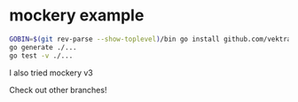 # mockery example

```bash
GOBIN=$(git rev-parse --show-toplevel)/bin go install github.com/vektra/mockery/v2@v2.38.0
go generate ./...
go test -v ./...
```

I also tried mockery v3

Check out other branches!

